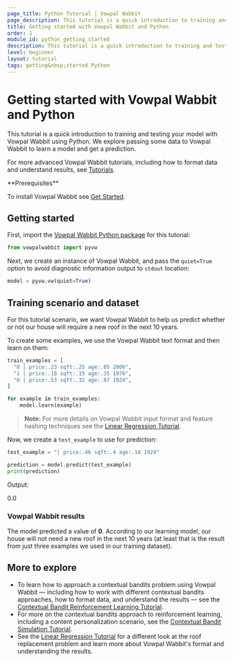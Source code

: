 ```yaml
---
page_title: Python Tutorial | Vowpal Wabbit
page_description: This tutorial is a quick introduction to training and testing your model with Vowpal Wabbit using Python.
title: Getting started with Vowpal Wabbit and Python
order: 1
module_id: python_getting_started
description: This tutorial is a quick introduction to training and testing your model with Vowpal Wabbit using Python.
level: beginner
layout: tutorial
tags: getting&nbsp;started Python
---
```


# Getting started with Vowpal Wabbit and Python

This tutorial is a quick introduction to training and testing your model with Vowpal Wabbit using Python. We explore passing some data to Vowpal Wabbit to learn a model and get a prediction.

For more advanced Vowpal Wabbit tutorials, including how to format data and understand results, see [Tutorials](../tutorials.html).

<div class="prerequisites" markdown="1">
**Prerequisites**

To install Vowpal Wabbit see [Get Started](../start.html).
</div>

## Getting started

First, import the [Vowpal Wabbit Python package](https://github.com/VowpalWabbit/vowpal_wabbit/tree/master/python) for this tutorial:

```python
from vowpalwabbit import pyvw
```

Next, we create an instance of Vowpal Wabbit, and pass the `quiet=True` option to avoid diagnostic information output to `stdout` location:

```python
model = pyvw.vw(quiet=True)
```

## Training scenario and dataset

For this tutorial scenario, we want Vowpal Wabbit to help us predict whether or not our house will require a new roof in the next 10 years.

To create some examples, we use the Vowpal Wabbit text format and then learn on them:

```python
train_examples = [
  "0 | price:.23 sqft:.25 age:.05 2006",
  "1 | price:.18 sqft:.15 age:.35 1976",
  "0 | price:.53 sqft:.32 age:.87 1924",
]

for example in train_examples:
    model.learn(example)
```

>**Note:** For more details on Vowpal Wabbit input format and feature hashing techniques see the [Linear Regression Tutorial](getting_started.html).

Now, we create a `test_example` to use for prediction:

```python
test_example = "| price:.46 sqft:.4 age:.10 1924"

prediction = model.predict(test_example)
print(prediction)
```

Output:

<div class="output" markdown="1">
0.0
</div>

### Vowpal Wabbit results

The model predicted a value of **0**. According to our learning model, our house will not need a new roof in the next 10 years (at least that is the result from just three examples we used in our training dataset).

## More to explore

- To learn how to approach a contextual bandits problem using Vowpal Wabbit — including how to  work with different contextual bandits approaches, how to format data, and understand the results — see the [Contextual Bandit Reinforcement Learning Tutorial](contextual_bandits.html).
- For more on the contextual bandits approach to reinforcement learning, including a content personalization scenario, see the [Contextual Bandit Simulation Tutorial](cb_simulation.html).
- See the [Linear Regression Tutorial](getting_started.html) for a different look at the roof replacement problem and learn more about Vowpal Wabbit's format and understanding the results.
